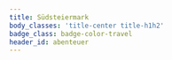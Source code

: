 ```yaml
---
title: Südsteiermark
body_classes: 'title-center title-h1h2'
badge_class: badge-color-travel
header_id: abenteuer
---
```


